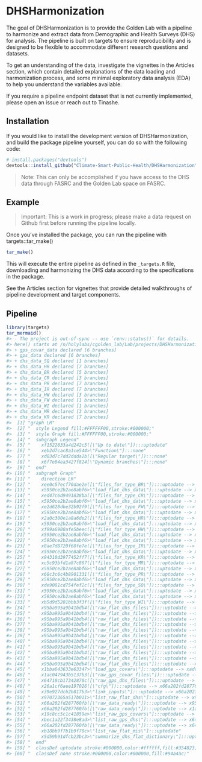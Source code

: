 
<!-- README.md is generated from README.Rmd. Please edit that file -->

# DHSHarmonization

<!-- badges: start -->

<!-- badges: end -->

The goal of DHSHarmonization is to provide the Golden Lab with a
pipeline to harmonize and extract data from Demographic and Health
Surveys (DHS) for analysis. The pipeline is built on targets to ensure
reproducibility and is designed to be flexible to accommodate different
research questions and datasets.

To get an understanding of the data, investigate the vignettes in the
Articles section, which contain detailed explanations of the data
loading and harmonization process, and some minimal exploratory data
analysis (EDA) to help you understand the variables available.

If you require a pipeline endpoint dataset that is not currently
implemented, please open an issue or reach out to Tinashe.

## Installation

If you would like to install the development version of
DHSHarmonization, and build the package pipeline yourself, you can do so
with the following code:

``` r
# install.packages("devtools")
devtools::install_github("Climate-Smart-Public-Health/DHSHarmonization")
```

> Note: This can only be accomplished if you have access to the DHS data
> through FASRC and the Golden Lab space on FASRC.

## Example

> Important: This is a work in progress; please make a data request on
> Github first before running the pipeline locally.

Once you’ve installed the package, you can run the pipeline with
targets::tar\_make()

``` r
tar_make()
```

This will execute the entire pipeline as defined in the `_targets.R`
file, downloading and harmonizing the DHS data according to the
specifications in the package.

See the Articles section for vignettes that provide detailed
walkthroughs of pipeline development and target components.

## Pipeline

``` r
library(targets)
tar_mermaid()
#> - The project is out-of-sync -- use `renv::status()` for details.
#> here() starts at /n/holylabs/cgolden_lab/Lab/projects/DHSHarmonization
#> + gps_covar_data declared [6 branches]
#> + gps_data declared [6 branches]
#> + dhs_data_SQ declared [1 branches]
#> + dhs_data_HR declared [7 branches]
#> + dhs_data_BR declared [5 branches]
#> + dhs_data_CR declared [3 branches]
#> + dhs_data_PR declared [7 branches]
#> + dhs_data_IR declared [7 branches]
#> + dhs_data_HW declared [3 branches]
#> + dhs_data_FW declared [1 branches]
#> + dhs_data_WI declared [1 branches]
#> + dhs_data_MR declared [3 branches]
#> + dhs_data_KR declared [7 branches]
#>  [1] "graph LR"                                                                                                             
#>  [2] "  style Legend fill:#FFFFFF00,stroke:#000000;"                                                                        
#>  [3] "  style Graph fill:#FFFFFF00,stroke:#000000;"                                                                         
#>  [4] "  subgraph Legend"                                                                                                    
#>  [5] "    xf1522833a4d242c5([\"Up to date\"]):::uptodate"                                                                   
#>  [6] "    xeb2d7cac8a1ce544>\"Function\"]:::none"                                                                           
#>  [7] "    xd03d7c7dd2ddda2b([\"Regular target\"]):::none"                                                                   
#>  [8] "    x6f7e04ea3427f824[\"Dynamic branches\"]:::none"                                                                   
#>  [9] "  end"                                                                                                                
#> [10] "  subgraph Graph"                                                                                                     
#> [11] "    direction LR"                                                                                                     
#> [12] "    xee0c57ecf70dae2e([\"files_for_type_BR\"]):::uptodate --> xaf71ba3753864455[\"dhs_data_BR\"]:::uptodate"          
#> [13] "    x5950ce2b2ae8abf6>\"load_flat_dhs_data\"]:::uptodate --> xaf71ba3753864455[\"dhs_data_BR\"]:::uptodate"           
#> [14] "    xed47c6d9491838ba([\"files_for_type_CR\"]):::uptodate --> xc6a02429f1275e9c[\"dhs_data_CR\"]:::uptodate"          
#> [15] "    x5950ce2b2ae8abf6>\"load_flat_dhs_data\"]:::uptodate --> xc6a02429f1275e9c[\"dhs_data_CR\"]:::uptodate"           
#> [16] "    xe2d628dbe32b92f9([\"files_for_type_FW\"]):::uptodate --> x6669e45951c76542[\"dhs_data_FW\"]:::uptodate"          
#> [17] "    x5950ce2b2ae8abf6>\"load_flat_dhs_data\"]:::uptodate --> x6669e45951c76542[\"dhs_data_FW\"]:::uptodate"           
#> [18] "    x2a0c300e1a8a6de2([\"files_for_type_HR\"]):::uptodate --> x0d47dad6983a1aa2[\"dhs_data_HR\"]:::uptodate"          
#> [19] "    x5950ce2b2ae8abf6>\"load_flat_dhs_data\"]:::uptodate --> x0d47dad6983a1aa2[\"dhs_data_HR\"]:::uptodate"           
#> [20] "    xf99a6980afe5beec([\"files_for_type_HW\"]):::uptodate --> xfa615ac5c839fadb[\"dhs_data_HW\"]:::uptodate"          
#> [21] "    x5950ce2b2ae8abf6>\"load_flat_dhs_data\"]:::uptodate --> xfa615ac5c839fadb[\"dhs_data_HW\"]:::uptodate"           
#> [22] "    x5950ce2b2ae8abf6>\"load_flat_dhs_data\"]:::uptodate --> x43215ab83c9a3a83[\"dhs_data_IR\"]:::uptodate"           
#> [23] "    x8ae7d8720f60fe7e([\"files_for_type_IR\"]):::uptodate --> x43215ab83c9a3a83[\"dhs_data_IR\"]:::uptodate"          
#> [24] "    x5950ce2b2ae8abf6>\"load_flat_dhs_data\"]:::uptodate --> xba497180dafcc8ba[\"dhs_data_KR\"]:::uptodate"           
#> [25] "    x94310d3977452ff7([\"files_for_type_KR\"]):::uptodate --> xba497180dafcc8ba[\"dhs_data_KR\"]:::uptodate"          
#> [26] "    xc5c93bfd1a87c867([\"files_for_type_MR\"]):::uptodate --> x5de2f30116c2c3d1[\"dhs_data_MR\"]:::uptodate"          
#> [27] "    x5950ce2b2ae8abf6>\"load_flat_dhs_data\"]:::uptodate --> x5de2f30116c2c3d1[\"dhs_data_MR\"]:::uptodate"           
#> [28] "    x68c3c6c4b8901331([\"files_for_type_PR\"]):::uptodate --> x9972cdca00cfdeb8[\"dhs_data_PR\"]:::uptodate"          
#> [29] "    x5950ce2b2ae8abf6>\"load_flat_dhs_data\"]:::uptodate --> x9972cdca00cfdeb8[\"dhs_data_PR\"]:::uptodate"           
#> [30] "    xde9081cd754fef2c([\"files_for_type_SQ\"]):::uptodate --> xbb71bb17868ddc3a[\"dhs_data_SQ\"]:::uptodate"          
#> [31] "    x5950ce2b2ae8abf6>\"load_flat_dhs_data\"]:::uptodate --> xbb71bb17868ddc3a[\"dhs_data_SQ\"]:::uptodate"           
#> [32] "    x5950ce2b2ae8abf6>\"load_flat_dhs_data\"]:::uptodate --> x287b4c29954b3f82[\"dhs_data_WI\"]:::uptodate"           
#> [33] "    xb5d9d5201bbb3f3f([\"files_for_type_WI\"]):::uptodate --> x287b4c29954b3f82[\"dhs_data_WI\"]:::uptodate"          
#> [34] "    x95ba995a9b41bdb4([\"raw_flat_dhs_files\"]):::uptodate --> xee0c57ecf70dae2e([\"files_for_type_BR\"]):::uptodate" 
#> [35] "    x95ba995a9b41bdb4([\"raw_flat_dhs_files\"]):::uptodate --> xed47c6d9491838ba([\"files_for_type_CR\"]):::uptodate" 
#> [36] "    x95ba995a9b41bdb4([\"raw_flat_dhs_files\"]):::uptodate --> xe2d628dbe32b92f9([\"files_for_type_FW\"]):::uptodate" 
#> [37] "    x95ba995a9b41bdb4([\"raw_flat_dhs_files\"]):::uptodate --> x2a0c300e1a8a6de2([\"files_for_type_HR\"]):::uptodate" 
#> [38] "    x95ba995a9b41bdb4([\"raw_flat_dhs_files\"]):::uptodate --> xf99a6980afe5beec([\"files_for_type_HW\"]):::uptodate" 
#> [39] "    x95ba995a9b41bdb4([\"raw_flat_dhs_files\"]):::uptodate --> x8ae7d8720f60fe7e([\"files_for_type_IR\"]):::uptodate" 
#> [40] "    x95ba995a9b41bdb4([\"raw_flat_dhs_files\"]):::uptodate --> x94310d3977452ff7([\"files_for_type_KR\"]):::uptodate" 
#> [41] "    x95ba995a9b41bdb4([\"raw_flat_dhs_files\"]):::uptodate --> xc5c93bfd1a87c867([\"files_for_type_MR\"]):::uptodate" 
#> [42] "    x95ba995a9b41bdb4([\"raw_flat_dhs_files\"]):::uptodate --> x68c3c6c4b8901331([\"files_for_type_PR\"]):::uptodate" 
#> [43] "    x95ba995a9b41bdb4([\"raw_flat_dhs_files\"]):::uptodate --> xde9081cd754fef2c([\"files_for_type_SQ\"]):::uptodate" 
#> [44] "    x95ba995a9b41bdb4([\"raw_flat_dhs_files\"]):::uptodate --> xb5d9d5201bbb3f3f([\"files_for_type_WI\"]):::uptodate" 
#> [45] "    x1bba643633e63347>\"load_gps_covars\"]:::uptodate --> xadcf4f38c96c60e2[\"gps_covar_data\"]:::uptodate"           
#> [46] "    x1ac047943b5137b3([\"raw_gps_covar_files\"]):::uptodate --> xadcf4f38c96c60e2[\"gps_covar_data\"]:::uptodate"     
#> [47] "    x64718cb17342870c([\"raw_gps_dhs_files\"]):::uptodate --> x7a02edc4b3df73c1[\"gps_data\"]:::uptodate"             
#> [48] "    x26a1cf6aee197026([\"cfg\"]):::uptodate --> x66a202fd287760fb([\"raw_data_ready\"]):::uptodate"                   
#> [49] "    x39e927dcb2b817b3>\"link_inputs\"]:::uptodate --> x66a202fd287760fb([\"raw_data_ready\"]):::uptodate"             
#> [50] "    x97072365a517b011>\"list_raw_flat_dhs\"]:::uptodate --> x95ba995a9b41bdb4([\"raw_flat_dhs_files\"]):::uptodate"   
#> [51] "    x66a202fd287760fb([\"raw_data_ready\"]):::uptodate --> x95ba995a9b41bdb4([\"raw_flat_dhs_files\"]):::uptodate"    
#> [52] "    x66a202fd287760fb([\"raw_data_ready\"]):::uptodate --> x1ac047943b5137b3([\"raw_gps_covar_files\"]):::uptodate"   
#> [53] "    x19c8cc5c1c41859e>\"list_raw_gps_covars\"]:::uptodate --> x1ac047943b5137b3([\"raw_gps_covar_files\"]):::uptodate"
#> [54] "    xbec1a22f3438e8ad>\"list_raw_gps_dhs\"]:::uptodate --> x64718cb17342870c([\"raw_gps_dhs_files\"]):::uptodate"     
#> [55] "    x66a202fd287760fb([\"raw_data_ready\"]):::uptodate --> x64718cb17342870c([\"raw_gps_dhs_files\"]):::uptodate"     
#> [56] "    xb18bb9f7b1b9f70c>\"list_raw_flat_mis\"]:::uptodate"                                                              
#> [57] "    x5d59b91dfcb23bc3>\"summarize_dhs_flat_dictionary\"]:::uptodate"                                                  
#> [58] "  end"                                                                                                                
#> [59] "  classDef uptodate stroke:#000000,color:#ffffff,fill:#354823;"                                                       
#> [60] "  classDef none stroke:#000000,color:#000000,fill:#94a4ac;"
```
